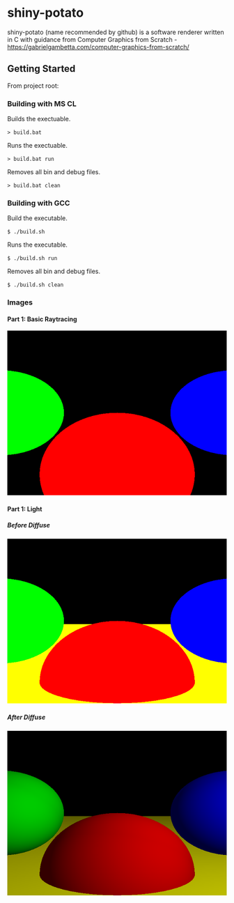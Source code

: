 # shiny-potato
shiny-potato (name recommended by github) is a software renderer written in C with guidance from Computer Graphics from Scratch - https://gabrielgambetta.com/computer-graphics-from-scratch/

## Getting Started

From project root:

### Building with MS CL

Builds the exectuable.
```shell
> build.bat
```

Runs the exectuable.
```shell
> build.bat run
```

Removes all bin and debug files.
```shell
> build.bat clean
```

### Building with GCC

Build the executable.
```shell
$ ./build.sh
```

Runs the executable.
```shell
$ ./build.sh run
```

Removes all bin and debug files.
```shell
$ ./build.sh clean
```

### Images

#### Part 1: Basic Raytracing

![basic][part-1-basic-raytracing]

#### Part 1: Light

##### Before Diffuse

![before-diffuse][part-1-before-diffuse]

##### After Diffuse

![after-diffuse][part-1-after-diffuse]

[part-1-basic-raytracing]: images/part_1_basic_raytracing.png "Part 1 - Basic Raytacing"
[part-1-before-diffuse]: images/part_1_before_diffuse.png "Part 1 - Before Diffuse"
[part-1-after-diffuse]: images/part_1_after_diffuse.png "Part 1 - After Diffuse"

